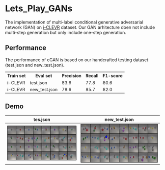 # Lets_Play_GANs

The implementation of multi-label conditional generative adversarial network (GAN) on <a href='https://github.com/Maluuba/GeNeVA_datasets/'>i-CLEVR</a> dataset. Our GAN arhitecture doen not include multi-step generation but only include one-step generation.

## Performance

The performance of cGAN is based on our handcrafted testing dataset (test.json and new_test.json).


<table>
	<tr>
		<th>Train set</th>
		<th>Eval set</th>
		<th>Precision</th>
		<th>Recall</th>
		<th>F1-score</th>
	</tr>
	<tr>
		<td>i-CLEVR</td>
		<td>test.json</td>
		<td>83.6</td>
		<td>77.8</td>
		<td>80.6</td>
	</tr>
	<tr>
		<td>i-CLEVR</td>
		<td>new_test.json</td>
		<td>78.6</td>
		<td>85.7</td>
		<td>82.0</td>
    	</tr>
</table>


## Demo

|           tes.json            |           new_test.json            	|
| :---------------------------: | :--------------------------------: 	|
| ![](docs/examples/test.png) 	| ![](docs/examples/new_test.png) 	|
